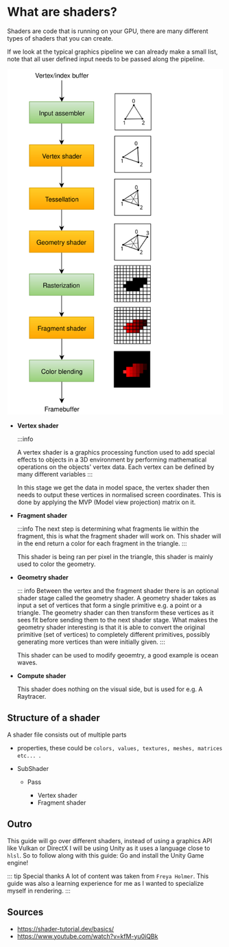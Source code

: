 # What are shaders?

Shaders are code that is running on your GPU, there are many different types of shaders that you can create.

If we look at the typical graphics pipeline we can already make a small list, note that all user defined input needs to be passed along the pipeline.

![Pipeline](/Graphics/pipeline.svg)

- <b>Vertex shader</b>

    :::info
	
    A vertex shader is a graphics processing function used to add special effects to objects in a 3D environment by performing mathematical operations on the objects' vertex data. Each vertex can be defined by many different variables
    :::

    In this stage we get the data in model space, the vertex shader then needs to output these vertices in normalised screen coordinates. This is done by applying the MVP (Model view projection) matrix on it.

- <b>Fragment shader</b>

    :::info
    The next step is determining what fragments lie within the fragment, this is what the fragment shader will work on. This shader will in the end return a color for each fragment in the triangle.
    :::

    This shader is being ran per pixel in the triangle, this shader is mainly
    used to color the geometry.

- <b>Geometry shader</b>

    ::: info
    Between the vertex and the fragment shader there is an optional shader stage called the geometry shader. A geometry shader takes as input a set of vertices that form a single primitive e.g. a point or a triangle. The geometry shader can then transform these vertices as it sees fit before sending them to the next shader stage. What makes the geometry shader interesting is that it is able to convert the original primitive (set of vertices) to completely different primitives, possibly generating more vertices than were initially given.
    :::

    This shader can be used to modify geoemtry, a good example is ocean waves.

- <b>Compute shader</b>

    This shader does nothing on the visual side, but is used for e.g. A Raytracer.


## Structure of a shader

A shader file consists out of multiple parts


- properties, these could be `colors, values, textures, meshes, matrices    etc... `. 

- SubShader
    -   Pass

        - Vertex shader
        - Fragment shader

## Outro

This guide will go over different shaders, instead of using a graphics API like Vulkan or DirectX I will be using Unity as it uses a language close to `hlsl`. So to follow along with this guide: Go and install the Unity Game engine!

::: tip Special thanks
A lot of content was taken from `Freya Holmer`. This guide was also a learning experience for me as I wanted to specialize myself in rendering.
:::

## Sources

- https://shader-tutorial.dev/basics/
- https://www.youtube.com/watch?v=kfM-yu0iQBk